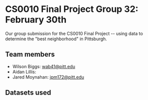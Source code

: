# CS0010 Final Project Group 32: February 30th

Our group submission for the CS0010 Final Project -- using data to determine the "best neighborhood" in Pittsburgh.

## Team members

- Wilson Biggs: wab41@pitt.edu
- Aidan Lillis:
- Jared Moynahan: jpm172@pitt.edu

## Datasets used
